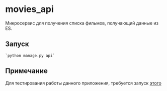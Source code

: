 # movies_api

Микросервис для получения списка фильмов, получающий данные из ES.

## Запуск

    `python manage.py api`

## Примечание

Для тестирования работы данного приложения, требуется запуск [этого](https://github.com/wiky-avis/etl-sql-elasticsearch)
